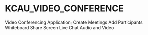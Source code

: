 # KCAU_VIDEO_CONFERENCE
Video Conferencing Application;
Create Meetings
Add Participants
Whiteboard
Share Screen
Live Chat
Audio and Video
